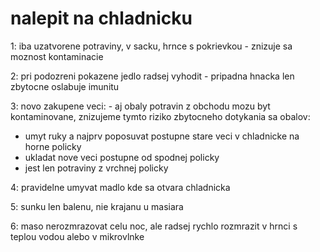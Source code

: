 ﻿# nalepit na chladnicku


1: iba uzatvorene potraviny, v sacku, hrnce s pokrievkou - znizuje sa moznost kontaminacie

2: pri podozreni pokazene jedlo radsej vyhodit - pripadna hnacka len zbytocne oslabuje imunitu

3: novo zakupene veci: - aj obaly potravin z obchodu mozu byt kontaminovane, znizujeme tymto riziko zbytocneho dotykania sa obalov:
  - umyt ruky a najprv poposuvat postupne stare veci v chladnicke na horne policky
  - ukladat nove veci postupne od spodnej policky
  - jest len potraviny z vrchnej policky 
  
4: pravidelne umyvat madlo kde sa otvara chladnicka

5: sunku len balenu, nie krajanu u masiara

6: maso nerozmrazovat celu noc, ale radsej rychlo rozmrazit v hrnci s teplou vodou alebo v mikrovlnke

